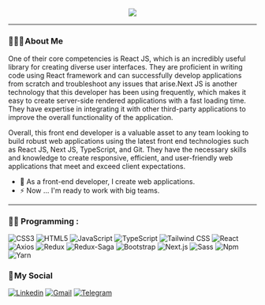 <h3 align="center">
    <img src="https://readme-typing-svg.herokuapp.com/?lines=Welcome,+There!+👋;I'm+Reza+Nangir;I'm+happy+to+meet+you,+my+dear!&center=true&font=Vazirmatn&weight=800&duration=3000&pause=1000&height=100&width=500&color=FDC435&size=30">
</h1>

---


### 👨🏻‍🦱 About Me 

One of their core competencies is React JS, which is an incredibly useful library for creating diverse user interfaces. They
are proficient in writing code using React framework and can successfully develop applications from scratch and
troubleshoot any issues that arise.Next JS is another technology that this developer has been using frequently, which
makes it easy to create server-side rendered applications with a fast loading time. They have expertise in integrating it
with other third-party applications to improve the overall functionality of the application.

Overall, this front end developer is a valuable asset to any team looking to build robust web applications using the latest
front end technologies such as React JS, Next JS, TypeScript, and Git. They have the necessary skills and knowledge to
create responsive, efficient, and user-friendly web applications that meet and exceed client expectations.

- 🔭 As a front-end developer, I create web applications.
- ⚡ Now ... I'm ready to work with big teams.

---

### 👨‍💻 Programming :

![CSS3](https://img.shields.io/badge/CSS3-1572B6?logo=CSS3&logoColor=white&style=for-the-badge)
![HTML5](https://img.shields.io/badge/HTML5-E34F26?logo=HTML5&logoColor=white&style=for-the-badge)
![JavaScript](https://img.shields.io/badge/JavaScript-F7DF1E?logo=JavaScript&logoColor=black&style=for-the-badge)
![TypeScript](https://img.shields.io/badge/TypeScript-3178C6?logo=Typescript&logoColor=black&style=for-the-badge)
![Tailwind CSS](https://img.shields.io/badge/Tailwind&nbsp;CSS-06B6D4?logo=TailwindCSS&logoColor=white&style=for-the-badge)
![React](https://img.shields.io/badge/React-61DAFB?logo=React&logoColor=black&style=for-the-badge)
![Axios](https://img.shields.io/badge/Axios-5A29E4?logo=Axios&logoColor=white&style=for-the-badge)
![Redux](https://img.shields.io/badge/Redux-764ABC?logo=Redux&logoColor=white&style=for-the-badge)
![Redux-Saga](https://img.shields.io/badge/Reduxsaga-999999?logo=Redux-Saga&logoColor=white&style=for-the-badge)
![Bootstrap](https://img.shields.io/badge/Bootstrap-7952B3?logo=Bootstrap&logoColor=white&style=for-the-badge)
![Next.js](https://img.shields.io/badge/Next.js-000000?logo=Next.js&logoColor=white&style=for-the-badge)
![Sass](https://img.shields.io/badge/Sass-CC6699?logo=Sass&logoColor=white&style=for-the-badge)
![Npm](https://img.shields.io/badge/Npm-CB3837?logo=Npm&logoColor=white&style=for-the-badge)
![Yarn](https://img.shields.io/badge/Yarn-2C8EBB?logo=Yarn&logoColor=white&style=for-the-badge)

### 📌 My Social
    
[![Linkedin](https://img.shields.io/badge/linkedin-1572B6?logo=linkedin&logoColor=white&style=for-the-badge)](https://www.linkedin.com/in/reza-nangir)
[![Gmail](https://img.shields.io/badge/Gmail-E34F26?logo=Gmail&logoColor=white&style=for-the-badge)](mailto:reza.ngr8@gmail.com)
[![Telegram](https://img.shields.io/badge/Telegram-229ED9?logo=Telegram&logoColor=white&style=for-the-badge)](https://t.me/R_n_80)
